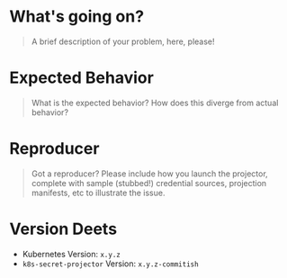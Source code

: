 # What's going on?

> A brief description of your problem, here, please!

# Expected Behavior

> What is the expected behavior? How does this diverge from actual behavior?

# Reproducer

> Got a reproducer? Please include how you launch the projector, complete with
> sample (stubbed!) credential sources, projection manifests, etc to illustrate
> the issue.

# Version Deets

* Kubernetes Version: `x.y.z`
* `k8s-secret-projector` Version: `x.y.z-commitish`
